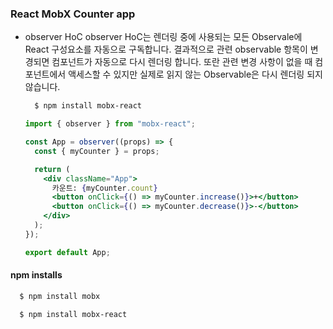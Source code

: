 ### React MobX Counter app

- observer HoC
  observer HoC는 렌더링 중에 사용되는 모든 Observale에 React 구성요소를 자동으로 구독합니다. 결과적으로 관련 observable 항목이 변경되면 컴포넌트가 자동으로 다시 렌더링 합니다. 또란 관련 변경 사항이 없을 때 컴포넌트에서 액세스할 수 있지만 실제로 읽지 않는 Observable은 다시 렌더링 되지 않습니다.  
  ```bash
    $ npm install mobx-react
  ```  

  ```jsx
  import { observer } from "mobx-react";

  const App = observer((props) => {
    const { myCounter } = props;

    return (
      <div className="App">
        카운트: {myCounter.count}
        <button onClick={() => myCounter.increase()}>+</button>
        <button onClick={() => myCounter.decrease()}>-</button>
      </div>
    );
  });

  export default App;
  ```  

#### npm installs
```bash
  $ npm install mobx
```

```bash
  $ npm install mobx-react
```